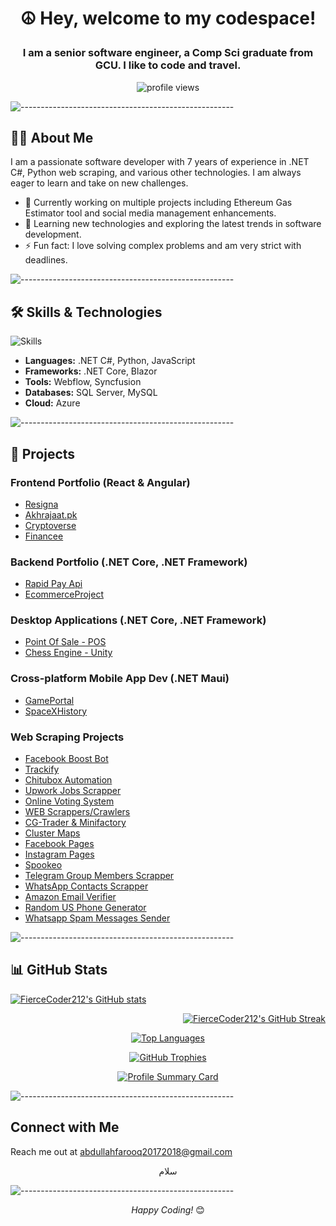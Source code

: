 # <p align="center">☮ Hey, welcome to my codespace!</p>

### <p align="center">I am a senior software engineer, a Comp Sci graduate from GCU. I like to code and travel.</p>

<p align="center">
  <img src="https://komarev.com/ghpvc/?username=FierceCoder212" alt="profile views">
</p>

![-----------------------------------------------------](https://raw.githubusercontent.com/andreasbm/readme/master/assets/lines/rainbow.png)

## 🧑‍💻 About Me

I am a passionate software developer with 7 years of experience in .NET C#, Python web scraping, and various other technologies. I am always eager to learn and take on new challenges.

- 🔭 Currently working on multiple projects including Ethereum Gas Estimator tool and social media management enhancements.
- 🌱 Learning new technologies and exploring the latest trends in software development.
- ⚡ Fun fact: I love solving complex problems and am very strict with deadlines.

![-----------------------------------------------------](https://raw.githubusercontent.com/andreasbm/readme/master/assets/lines/rainbow.png)

## 🛠️ Skills & Technologies

![Skills](https://skillicons.dev/icons?i=dotnet,cs,python,js,html,css,mysql,azure)

- **Languages:** .NET C#, Python, JavaScript
- **Frameworks:** .NET Core, Blazor
- **Tools:** Webflow, Syncfusion
- **Databases:** SQL Server, MySQL
- **Cloud:** Azure

![-----------------------------------------------------](https://raw.githubusercontent.com/andreasbm/readme/master/assets/lines/rainbow.png)

## 🚀 Projects

### Frontend Portfolio (React & Angular)

- [Resigna](https://github.com/FierceCoder212/Resigna)
- [Akhrajaat.pk](https://github.com/FierceCoder212/Akhrajaat.pk)
- [Cryptoverse](https://github.com/FierceCoder212/Cryptoverse)
- [Financee](https://github.com/FierceCoder212/Financee)

### Backend Portfolio (.NET Core, .NET Framework)

- [Rapid Pay Api](https://github.com/FierceCoder212/RapidPay)
- [EcommerceProject](https://github.com/FierceCoder212/nopCommerce)

### Desktop Applications (.NET Core, .NET Framework)

- [Point Of Sale - POS](https://github.com/FierceCoder212/POS-C-sharp-.Net)
- [Chess Engine - Unity](https://github.com/FierceCoder212/Chess-Engine-Unity-C-)

### Cross-platform Mobile App Dev (.NET Maui)

- [GamePortal](https://github.com/FierceCoder212/GamePortal)
- [SpaceXHistory](https://github.com/FierceCoder212/SpaceXHistory)

### Web Scraping Projects

- [Facebook Boost Bot](https://github.com/FierceCoder212/Facebook-BoostBot-Python)
- [Trackify](https://github.com/FierceCoder212/Trackify-Python)
- [Chitubox Automation](https://github.com/FierceCoder212/Chitbox-Automation-Python)
- [Upwork Jobs Scrapper](https://github.com/FierceCoder212/Upwork-Jobs-Scrapper-Selenium)
- [Online Voting System](https://github.com/FierceCoder212/Online-Voting-System)
- [WEB Scrappers/Crawlers](https://github.com/FierceCoder212/Web_Scrappers-Selenium)
- [CG-Trader & Minifactory](https://github.com/FierceCoder212/Web_Scrappers-Selenium/tree/main/3D_Printer_Web_Scraping)
- [Cluster Maps](https://github.com/FierceCoder212/Web_Scrappers-Selenium/tree/main/Cluster%20Maps%20Scrapper)
- [Facebook Pages](https://github.com/FierceCoder212/Web_Scrappers-Selenium/tree/main/Facebook%20Pages%20Scrapper)
- [Instagram Pages](https://github.com/FierceCoder212/Web_Scrappers-Selenium/tree/main/Instagram%20Pages%20Scrapper)
- [Spookeo](https://github.com/FierceCoder212/Web_Scrappers-Selenium/tree/main/Spookeo%20Scrapper)
- [Telegram Group Members Scrapper](https://github.com/FierceCoder212/Web_Scrappers-Selenium/tree/main/Telegram%20Group%20Members%20Scrapper)
- [WhatsApp Contacts Scrapper](https://github.com/FierceCoder212/Web_Scrappers-Selenium/tree/main/WhatsAppContactsScrapper)
- [Amazon Email Verifier](https://github.com/FierceCoder212/Web_Scrappers-Selenium/tree/main/Amazon%20Email%20Verifier)
- [Random US Phone Generator](https://github.com/FierceCoder212/Web_Scrappers-Selenium/tree/main/Random%20US%20Phone%20Generator)
- [Whatsapp Spam Messages Sender](https://github.com/FierceCoder212/Web_Scrappers-Selenium/tree/main/Whatsapp%20Spam%20Messages)

![-----------------------------------------------------](https://raw.githubusercontent.com/andreasbm/readme/master/assets/lines/rainbow.png)

## 📊 GitHub Stats

<!-- GitHub Stats -->
<p align="left">
  <a href="http://www.github.com/FierceCoder212">
    <img src="https://github-readme-stats.vercel.app/api?username=FierceCoder212&show_icons=true&hide=&count_private=true&title_color=6366f1&text_color=a855f7&icon_color=ec4899&bg_color=0f172a&hide_border=true&show_icons=true" alt="FierceCoder212's GitHub stats" />
  </a>
</p>

<!-- GitHub Streak Stats -->
<p align="right">
  <a href="http://www.github.com/FierceCoder212">
    <img src="https://github-readme-streak-stats.herokuapp.com/?user=FierceCoder212&stroke=a855f7&background=0f172a&ring=6366f1&fire=6366f1&currStreakNum=a855f7&currStreakLabel=6366f1&sideNums=a855f7&sideLabels=a855f7&dates=a855f7&hide_border=true" alt="FierceCoder212's GitHub Streak" />
  </a>
</p>

<!-- Top Languages -->
<p align="center">
  <a href="https://github.com/FierceCoder212">
    <img src="https://github-readme-stats.vercel.app/api/top-langs/?username=FierceCoder212&langs_count=10&title_color=6366f1&text_color=a855f7&icon_color=ec4899&bg_color=0f172a&hide_border=true&locale=en&custom_title=Top%20%Languages" alt="Top Languages" />
  </a>
</p>

<!-- GitHub Trophies -->
<p align="center">
  <a href="https://github.com/ryo-ma/github-profile-trophy">
    <img src="https://github-profile-trophy.vercel.app/?username=FierceCoder212&theme=dracula&no-frame=true&margin-w=15&margin-h=15" alt="GitHub Trophies" />
  </a>
</p>

<!-- Profile Summary Card -->
<p align="center">
  <a href="http://github.com/FierceCoder212">
    <img src="https://github-profile-summary-cards.vercel.app/api/cards/profile-details?username=FierceCoder212&theme=dracula" alt="Profile Summary Card" />
  </a>
</p>


![-----------------------------------------------------](https://raw.githubusercontent.com/andreasbm/readme/master/assets/lines/rainbow.png)

## Connect with Me

Reach me out at [abdullahfarooq20172018@gmail.com](mailto:abdullahfarooq20172018@gmail.com?subject=Got%20an%20opportunity%20for%20you)

<p align="center">
 سلام
</p>

![-----------------------------------------------------](https://raw.githubusercontent.com/andreasbm/readme/master/assets/lines/rainbow.png)

<p align="center">
  <i>Happy Coding!</i> 😊
</p>
